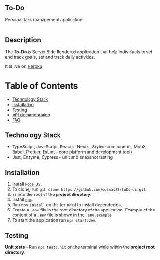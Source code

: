 ## To-Do

Personal task management application.
<br />
<br />

## Description

The **To-Do** is Server Side Rendered application that help individuals to set and track goals, set and track daily activities.

It is live on [Heroku](#url)
<br />

# Table of Contents

- [Technology Stack](#technology-stack)
- [Installation](#installation)
- [Testing](#testing)
- [API documentation](#api-documentation)
- [FAQ](#faqs)

## Technology Stack

- TypeScript, JavaScript, Reactjs, Nextjs, Styled-components, MobX, Babel, Prettier, EsLint - core platform and development tools
- Jest, Enzyme, Cypress - unit and snapshot testing

## Installation

1. Install [`Node JS`](https://nodejs.org/en/).
2. To clone, run `git clone https://github.com/cosmas28/toDo-ui.git`.
3. `cd` into the root of the **project directory**.
4. Install [`npm`](https://docs.npmjs.com/).
5. Run `npm install` on the terminal to install dependecies.
6. Create a `.env` file in the root directory of the application. Example of the content of a `.env` file is shown in the `.env.example`
7. To start the application run `npm start:dev`.

## Testing

**Unit tests** - Run `npm test:unit` on the terminal while within the **project root directory**.
